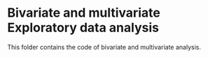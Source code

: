 # Bivariate and multivariate Exploratory data analysis
This folder contains the code of bivariate and multivariate analysis.

